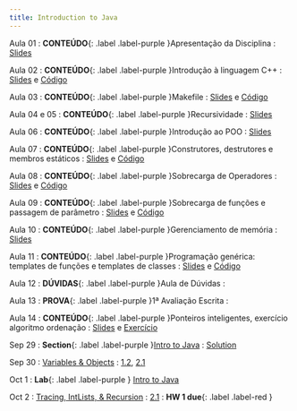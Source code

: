 ```yaml
---
title: Introduction to Java
---
```


Aula 01
: **CONTEÚDO**{: .label .label-purple }Apresentação da Disciplina
  : [Slides](assets/aulas/aula_01.pdf)

Aula 02
: **CONTEÚDO**{: .label .label-purple }Introdução à linguagem C++
  : [Slides](assets/aulas/aula_02.pdf) e [Código](assets/aulas/aula2-codigos.rar)

Aula 03
: **CONTEÚDO**{: .label .label-purple }Makefile
  : [Slides](assets/aulas/aula_03.pdf) e [Código](assets/aulas/aula3-codigos.rar)

Aula 04 e 05
: **CONTEÚDO**{: .label .label-purple }Recursividade
  : [Slides](assets/aulas/aula_04_e_05.pdf)

Aula 06
: **CONTEÚDO**{: .label .label-purple }Introdução ao POO
  : [Slides](assets/aulas/aula_06.pdf)

Aula 07
: **CONTEÚDO**{: .label .label-purple }Construtores, destrutores e membros estáticos
  : [Slides](assets/aulas/aula_07.pdf) e [Código](assets/aulas/aula7-codigos.zip)

Aula 08
: **CONTEÚDO**{: .label .label-purple }Sobrecarga de Operadores
  : [Slides](assets/aulas/aula_08.pdf) e [Código](assets/aulas/aula8-codigos.zip)

Aula 09
: **CONTEÚDO**{: .label .label-purple }Sobrecarga de funções e passagem de parâmetro
  : [Slides](assets/aulas/aula_09.pdf) e [Código](assets/aulas/aula9-codigos.zip)

Aula 10
: **CONTEÚDO**{: .label .label-purple }Gerenciamento de memória
  : [Slides](assets/aulas/aula_10.pdf)

Aula 11
: **CONTEÚDO**{: .label .label-purple }Programação genérica: templates de funções e templates de classes
  : [Slides](assets/aulas/aula_11.pdf) e [Código](assets/aulas/aula11-codigos.zip)

Aula 12
: **DÚVIDAS**{: .label .label-purple }Aula de Dúvidas
  : 

Aula 13
: **PROVA**{: .label .label-purple }1ª Avaliação Escrita
  : 

Aula 14
: **CONTEÚDO**{: .label .label-purple }Ponteiros inteligentes, exercício algoritmo ordenação
  : [Slides](assets/aulas/aula_11.pdf) e [Exercício](assets/aulas/exercicio_aula14.pdf) 

Sep 29
: **Section**{: .label .label-purple }[Intro to Java](#)
  : [Solution](#)

Sep 30
: [Variables & Objects](#)
  : [1.2](#), [2.1](#)

Oct 1
: **Lab**{: .label .label-purple } [Intro to Java](#)

Oct 2
: [Tracing, IntLists, & Recursion](#)
  : [2.1](#)
: **HW 1 due**{: .label .label-red }
